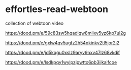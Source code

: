 # effortles-read-webtoon
collection of webtoon video

<!-- A BabyS Nest Chapter 39 -->
https://dood.pm/e/59c83sw5hqadiqw8mlixv5yz6kp7ul2g
<!-- A BabyS Nest Chapter 36 -->
https://dood.pm/e/gxlw4qv5ugfz2h54qkinkv2tl5jor2i2
<!-- A BabyS Nest Chapter 38 -->
https://dood.pm/e/jd5kqgu0xslz9aryv9nxv47lz68vkdif
<!-- A BabyS Nest Chapter 37 -->
https://dood.pm/e/lsdkpqy1wylpzjpwtto6pb3ijkaifcoe

